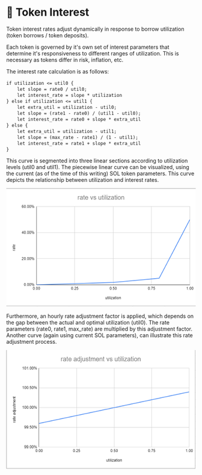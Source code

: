 # 💱 Token Interest

Token interest rates adjust dynamically in response to borrow utilization (token borrows / token deposits).

Each token is governed by it's own set of interest parameters that determine it's responsiveness to different ranges of utilization. This is necessary as tokens differ in risk, inflation, etc. 

The interest rate calculation is as follows:
```
if utilization <= util0 {
    let slope = rate0 / util0;
    let interest_rate = slope * utilization
} else if utilization <= util1 {
    let extra_util = utilization - util0;
    let slope = (rate1 - rate0) / (util1 - util0);
    let interest_rate = rate0 + slope * extra_util
} else {
    let extra_util = utilization - util1;
    let slope = (max_rate - rate1) / (1 - util1);
    let interest_rate = rate1 + slope * extra_util
}
```

This curve is segmented into three linear sections according to utilization levels (util0 and util1). 
The piecewise linear curve can be visualized, using the current (as of the time of this writing) SOL token parameters. This curve depicts the relationship between utilization and interest rates.

![](<../.gitbook/assets/sol rate curve.png>)

Furthermore, an hourly rate adjustment factor is applied, which depends on the gap between the actual and optimal utilization (util0). The rate parameters (rate0, rate1, max_rate) are multiplied by this adjustment factor. Another curve (again using current SOL parameters), can illustrate this rate adjustment process.

![](<../.gitbook/assets/sol rate adjustment curve.png>)